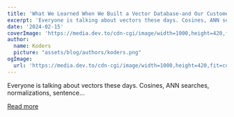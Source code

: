```yaml
---
title: 'What We Learned When We Built a Vector Database-and Our Customers Started Using It (part 1)'
excerpt: 'Everyone is talking about vectors these days. Cosines, ANN searches, normalizations, sentence...'
date: '2024-02-15'
coverImage: 'https://media.dev.to/cdn-cgi/image/width=1000,height=420,fit=cover,gravity=auto,format=auto/https%3A%2F%2Fdev-to-uploads.s3.amazonaws.com%2Fuploads%2Farticles%2Fs5vnvtj8xnfbt2ab2f0p.png'
author:
  name: Koders
  picture: "assets/blog/authors/koders.png"
ogImage:
  url: 'https://media.dev.to/cdn-cgi/image/width=1000,height=420,fit=cover,gravity=auto,format=auto/https%3A%2F%2Fdev-to-uploads.s3.amazonaws.com%2Fuploads%2Farticles%2Fs5vnvtj8xnfbt2ab2f0p.png'
---
```


Everyone is talking about vectors these days. Cosines, ANN searches, normalizations, sentence...

[Read more](https://dev.to/datastax/what-we-learned-when-we-built-a-vector-database-and-our-customers-started-using-it-part-1-1c6h)
